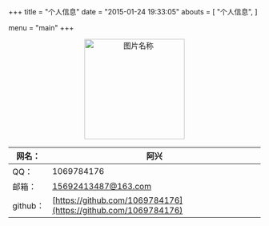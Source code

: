 +++
title = "个人信息"
date = "2015-01-24 19:33:05"
abouts = [
    "个人信息",
]

menu = "main"
+++

<center style='font-size:15px'>

 <img src="./个人信息/headImg.jpg" width = "200" height = "200" alt="图片名称" align=center />


| 网名：  | 阿兴                   |
|---------|---------------------|
|  QQ：     | 1069784176           |
| 邮箱：     | 15692413487@163.com  |
| github： |  [https://github.com/1069784176](https://github.com/1069784176)                   |


<center>
